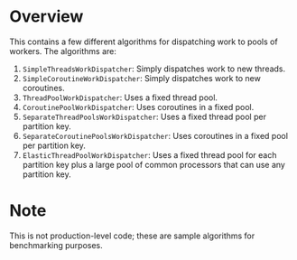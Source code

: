 # Overview
This contains a few different algorithms for dispatching work to pools of workers.  The algorithms are:
1. ``SimpleThreadsWorkDispatcher``: Simply dispatches work to new threads.
1. ``SimpleCoroutineWorkDispatcher``: Simply dispatches work to new coroutines.
1. ``ThreadPoolWorkDispatcher``: Uses a fixed thread pool.
1. ``CoroutinePoolWorkDispatcher``: Uses coroutines in a fixed pool.
1. ``SeparateThreadPoolsWorkDispatcher``: Uses a fixed thread pool per partition key.
1. ``SeparateCoroutinePoolsWorkDispatcher``: Uses coroutines in a fixed pool per partition key.
1. ``ElasticThreadPoolWorkDispatcher``: Uses a fixed thread pool for each partition key plus a large pool
of common processors that can use any partition key.
   
# Note
This is not production-level code; these are sample algorithms for benchmarking purposes.